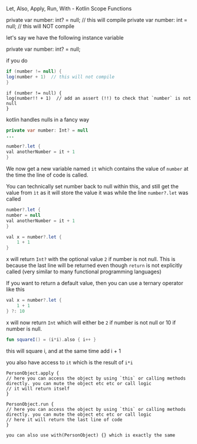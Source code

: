 Let, Also, Apply, Run, With - Kotlin Scope Functions

private var number: int? = null; // this will compile
private var number: int = null;  // this will NOT compile


let's say we have the following instance variable

private var number: int? = null;

if you do

```java
if (number != null) {
log(number + 1)  // this will not compile
}
```

```
if (number != null) {
log(number!! + 1)  // add an assert (!!) to check that `number` is not null
}
```

kotlin handles nulls in a fancy way

```java
private var number: Int? = null
...

number?.let {
val anotherNumber = it + 1
}
```

We now get a new variable named `it` which contains the value of `number` at the time the line of code is called.

You can technically set number back to null within this, and still get the value from `ìt` as it will store the value it was while the line `number?.let` was called
```java
number?.let {
number = null
val anotherNumber = it + 1
}
```


```java
val x = number?.let {
    1 + 1
}
```

x will return `Int?` with the optional value `2` if number is not null.
This is because the last line will be returned even though `return` is not explicitly called (very similar to many functional programming languages)



If you want to return a default value, then you can use a ternary operator like this

```java
val x = number?.let {
    1 + 1
} ?: 10
```

x will now return `Int` which will either be `2` if number is not null or 10 if number is null.


```kotlin
fun squareI() = (i*i).also { i++ }
```

this will square i, and at the same time add i + 1

you also have access to `it` which is the result of `i*i`


```
PersonObject.apply {
// here you can access the object by using `this` or calling methods directly. you can mute the object etc etc or call logic
// it will return itself
}
```


```
PersonObject.run {
// here you can access the object by using `this` or calling methods directly. you can mute the object etc etc or call logic
// here it will return the last line of code
}

you can also use with(PersonObject) {} which is exactly the same
```
